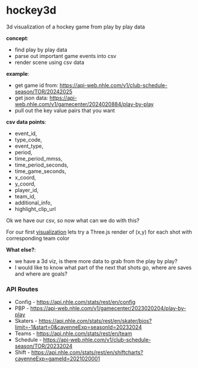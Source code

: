 # hockey3d
3d visualization of a hockey game from play by play data

**concept**:
- find play by play data
- parse out important game events into csv
- render scene using csv data

**example**:
- get game id from: https://api-web.nhle.com/v1/club-schedule-season/TOR/20242025
- get json data: https://api-web.nhle.com/v1/gamecenter/2024020884/play-by-play
- pull out the key value pairs that you want

**csv data points**:
- event_id,
- type_code,
- event_type,
- period,
- time_period_mmss,
- time_period_seconds,
- time_game_seconds,
- x_coord,
- y_coord,
- player_id,
- team_id,
- additional_info,
- highlight_clip_url

Ok we have our csv, so now what can we do with this?

For our first [visualization](https://stezup.dev/hokej) lets try a Three.js render of (x,y) for each shot with corresponding team color 

**What else?**:
- we have a 3d viz, is there more data to grab from the play by play?
- I would like to know what part of the next that shots go, where are saves and where are goals?


### API Routes
- Config - https://api.nhle.com/stats/rest/en/config
- PBP - https://api-web.nhle.com/v1/gamecenter/2023020204/play-by-play
- Skaters	- https://api.nhle.com/stats/rest/en/skater/bios?limit=-1&start=0&cayenneExp=seasonId=20232024
- Teams - https://api.nhle.com/stats/rest/en/team
- Schedule - https://api-web.nhle.com/v1/club-schedule-season/TOR/20232024
- Shift - https://api.nhle.com/stats/rest/en/shiftcharts?cayenneExp=gameId=2021020001
